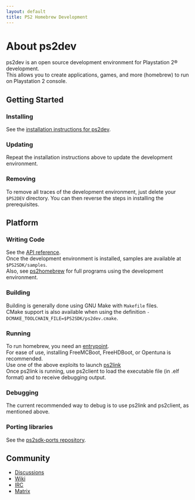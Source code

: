 ```yaml
---
layout: default
title: PS2 Homebrew Development
---
```


# About ps2dev

ps2dev is an open source development environment for Playstation 2&reg; development.  
This allows you to create applications, games, and more (homebrew) to run on Playstation 2 console.  

## Getting Started

### Installing

See the [installation instructions for ps2dev](https://github.com/ps2dev/ps2dev).  

### Updating

Repeat the installation instructions above to update the development environment.

### Removing

To remove all traces of the development environment, just delete your `$PS2DEV` directory. You can then reverse the steps in installing the prerequisites.

## Platform

### Writing Code

See the [API reference](https://ps2dev.github.io/ps2sdk/).  
Once the development environment is installed, samples are available at `$PS2SDK/samples`.  
Also, see [ps2homebrew](https://ps2homebrew.github.io/) for full programs using the development environment.  

### Building

Building is generally done using GNU Make with `Makefile` files.  
CMake support is also available when using the definition `-DCMAKE_TOOLCHAIN_FILE=$PS2SDK/ps2dev.cmake`.  

### Running

To run homebrew, you need an [entrypoint](https://www.psdevwiki.com/ps2/Vulnerabilities).   
For ease of use, installing FreeMCBoot, FreeHDBoot, or Opentuna is recommended.  
Use one of the above exploits to launch [ps2link](https://github.com/ps2dev/ps2link)  
Once ps2link is running, use ps2client to load the executable file (in .elf format) and to receive debugging output.  

### Debugging

The current recommended way to debug is to use ps2link and ps2client, as mentioned above.  

### Porting libraries

See the [ps2sdk-ports repository](https://github.com/ps2dev/ps2sdk-ports).   

## Community

* [Discussions](https://github.com/ps2dev/ps2sdk/discussions)  
* [Wiki](https://www.psdevwiki.com/ps2/Main_Page)  
* [IRC](https://web.libera.chat/#ps2dev)  
* [Matrix](https://matrix.to/#/#ps2dev:matrix.org)  
